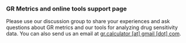 ### GR Metrics and online tools support page

Please use our <a style="cursor:pointer"><span class="action-button" id="support2">discussion group</span></a> to share your experiences and ask questions about GR metrics and our tools for analyzing drug sensitivity data. You can also send us an email at <a  href="mailto:lincs-feedback@hms.harvard.edu?cc=gr.calculator@gmail.com">gr.calculator [at] gmail [dot] com</a>.

